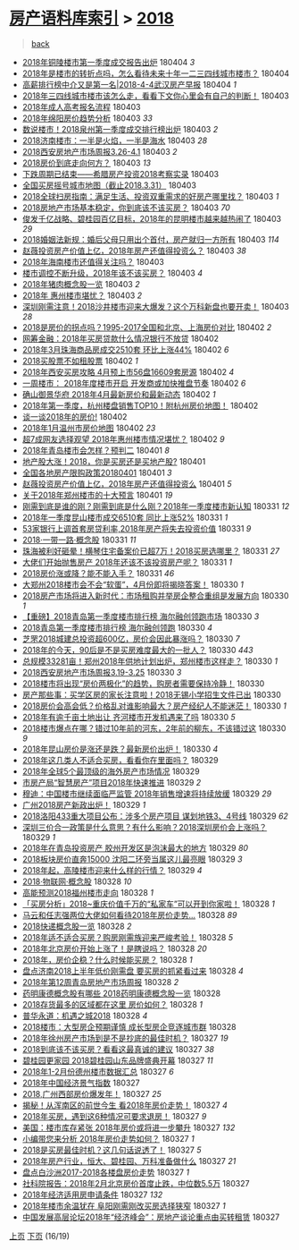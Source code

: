 [房产语料库索引](../../README.md)  > [2018](2018.md)
====
> [back](../README.md)

- [2018年铜陵楼市第一季度成交报告出炉](http://jkwz.applinzi.com/ittc/7088040089810912262.html#2018%E5%B9%B4%E9%93%9C%E9%99%B5%E6%A5%BC%E5%B8%82%E7%AC%AC%E4%B8%80%E5%AD%A3%E5%BA%A6%E6%88%90%E4%BA%A4%E6%8A%A5%E5%91%8A%E5%87%BA%E7%82%89) 180404 *3* 
- [2018年是楼市的转折点吗，怎么看待未来十年一二三四线城市楼市？](http://jkwz.applinzi.com/ittc/7088034742836659210.html#2018%E5%B9%B4%E6%98%AF%E6%A5%BC%E5%B8%82%E7%9A%84%E8%BD%AC%E6%8A%98%E7%82%B9%E5%90%97%EF%BC%8C%E6%80%8E%E4%B9%88%E7%9C%8B%E5%BE%85%E6%9C%AA%E6%9D%A5%E5%8D%81%E5%B9%B4%E4%B8%80%E4%BA%8C%E4%B8%89%E5%9B%9B%E7%BA%BF%E5%9F%8E%E5%B8%82%E6%A5%BC%E5%B8%82%EF%BC%9F) 180404  
- [高薪排行榜中介又是第一名|2018-4-4武汉房产早报](http://jkwz.applinzi.com/ittc/7088031900906292235.html#%E9%AB%98%E8%96%AA%E6%8E%92%E8%A1%8C%E6%A6%9C%E4%B8%AD%E4%BB%8B%E5%8F%88%E6%98%AF%E7%AC%AC%E4%B8%80%E5%90%8D%7C2018-4-4%E6%AD%A6%E6%B1%89%E6%88%BF%E4%BA%A7%E6%97%A9%E6%8A%A5) 180404 *1* 
- [2018年三四线城市楼市该怎么走，看看下文你心里会有自己的判断！](http://jkwz.applinzi.com/ittc/7087848471455597574.html#2018%E5%B9%B4%E4%B8%89%E5%9B%9B%E7%BA%BF%E5%9F%8E%E5%B8%82%E6%A5%BC%E5%B8%82%E8%AF%A5%E6%80%8E%E4%B9%88%E8%B5%B0%EF%BC%8C%E7%9C%8B%E7%9C%8B%E4%B8%8B%E6%96%87%E4%BD%A0%E5%BF%83%E9%87%8C%E4%BC%9A%E6%9C%89%E8%87%AA%E5%B7%B1%E7%9A%84%E5%88%A4%E6%96%AD%EF%BC%81) 180403  
- [2018年成人高考报名流程](http://jkwz.applinzi.com/ittc/7087814443549590539.html#2018%E5%B9%B4%E6%88%90%E4%BA%BA%E9%AB%98%E8%80%83%E6%8A%A5%E5%90%8D%E6%B5%81%E7%A8%8B) 180403  
- [2018年绵阳房价趋势分析](http://jkwz.applinzi.com/ittc/7087806011077559307.html#2018%E5%B9%B4%E7%BB%B5%E9%98%B3%E6%88%BF%E4%BB%B7%E8%B6%8B%E5%8A%BF%E5%88%86%E6%9E%90) 180403 *33* 
- [数说楼市！2018泉州第一季度成交排行榜出炉](http://jkwz.applinzi.com/ittc/7087803251917587467.html#%E6%95%B0%E8%AF%B4%E6%A5%BC%E5%B8%82%EF%BC%812018%E6%B3%89%E5%B7%9E%E7%AC%AC%E4%B8%80%E5%AD%A3%E5%BA%A6%E6%88%90%E4%BA%A4%E6%8E%92%E8%A1%8C%E6%A6%9C%E5%87%BA%E7%82%89) 180403 *2* 
- [2018济南楼市：一半是火焰，一半是海水](http://jkwz.applinzi.com/ittc/7087784567551575050.html#2018%E6%B5%8E%E5%8D%97%E6%A5%BC%E5%B8%82%EF%BC%9A%E4%B8%80%E5%8D%8A%E6%98%AF%E7%81%AB%E7%84%B0%EF%BC%8C%E4%B8%80%E5%8D%8A%E6%98%AF%E6%B5%B7%E6%B0%B4) 180403 *28* 
- [2018西安房地产市场周报3.26-4.1](http://jkwz.applinzi.com/ittc/7087771362951431178.html#2018%E8%A5%BF%E5%AE%89%E6%88%BF%E5%9C%B0%E4%BA%A7%E5%B8%82%E5%9C%BA%E5%91%A8%E6%8A%A53.26-4.1) 180403 *2* 
- [2018房价到底走向何方？](http://jkwz.applinzi.com/ittc/7087767226696598544.html#2018%E6%88%BF%E4%BB%B7%E5%88%B0%E5%BA%95%E8%B5%B0%E5%90%91%E4%BD%95%E6%96%B9%EF%BC%9F) 180403 *13* 
- [下跌周期已结束——希腊房产投资2018考察实录](http://jkwz.applinzi.com/ittc/7087764370295882762.html#%E4%B8%8B%E8%B7%8C%E5%91%A8%E6%9C%9F%E5%B7%B2%E7%BB%93%E6%9D%9F%E2%80%94%E2%80%94%E5%B8%8C%E8%85%8A%E6%88%BF%E4%BA%A7%E6%8A%95%E8%B5%842018%E8%80%83%E5%AF%9F%E5%AE%9E%E5%BD%95) 180403  
- [全国买房摇号城市地图（截止2018.3.31）](http://jkwz.applinzi.com/ittc/7087762897709302801.html#%E5%85%A8%E5%9B%BD%E4%B9%B0%E6%88%BF%E6%91%87%E5%8F%B7%E5%9F%8E%E5%B8%82%E5%9C%B0%E5%9B%BE%EF%BC%88%E6%88%AA%E6%AD%A22018.3.31%EF%BC%89) 180403  
- [2018全球扫房指南：满足生活、投资双重需求的好房产哪里找？](http://jkwz.applinzi.com/ittc/7087744322470675472.html#2018%E5%85%A8%E7%90%83%E6%89%AB%E6%88%BF%E6%8C%87%E5%8D%97%EF%BC%9A%E6%BB%A1%E8%B6%B3%E7%94%9F%E6%B4%BB%E3%80%81%E6%8A%95%E8%B5%84%E5%8F%8C%E9%87%8D%E9%9C%80%E6%B1%82%E7%9A%84%E5%A5%BD%E6%88%BF%E4%BA%A7%E5%93%AA%E9%87%8C%E6%89%BE%EF%BC%9F) 180403 *1* 
- [2018房地产市场基本稳定，你到底该不该买房？](http://jkwz.applinzi.com/ittc/7087738000350118919.html#2018%E6%88%BF%E5%9C%B0%E4%BA%A7%E5%B8%82%E5%9C%BA%E5%9F%BA%E6%9C%AC%E7%A8%B3%E5%AE%9A%EF%BC%8C%E4%BD%A0%E5%88%B0%E5%BA%95%E8%AF%A5%E4%B8%8D%E8%AF%A5%E4%B9%B0%E6%88%BF%EF%BC%9F) 180403 *70* 
- [俊发千亿战略、碧桂园百亿目标，2018年的昆明楼市越来越热闹了](http://jkwz.applinzi.com/ittc/7087718994276779025.html#%E4%BF%8A%E5%8F%91%E5%8D%83%E4%BA%BF%E6%88%98%E7%95%A5%E3%80%81%E7%A2%A7%E6%A1%82%E5%9B%AD%E7%99%BE%E4%BA%BF%E7%9B%AE%E6%A0%87%EF%BC%8C2018%E5%B9%B4%E7%9A%84%E6%98%86%E6%98%8E%E6%A5%BC%E5%B8%82%E8%B6%8A%E6%9D%A5%E8%B6%8A%E7%83%AD%E9%97%B9%E4%BA%86) 180403 *29* 
- [2018婚姻法新规：婚后父母只用出个首付，房产就归一方所有](http://jkwz.applinzi.com/ittc/7087695736169038859.html#2018%E5%A9%9A%E5%A7%BB%E6%B3%95%E6%96%B0%E8%A7%84%EF%BC%9A%E5%A9%9A%E5%90%8E%E7%88%B6%E6%AF%8D%E5%8F%AA%E7%94%A8%E5%87%BA%E4%B8%AA%E9%A6%96%E4%BB%98%EF%BC%8C%E6%88%BF%E4%BA%A7%E5%B0%B1%E5%BD%92%E4%B8%80%E6%96%B9%E6%89%80%E6%9C%89) 180403 *114* 
- [赵薇投资房产价值上亿，2018年房产还值得投资么？](http://jkwz.applinzi.com/ittc/7087695272245462032.html#%E8%B5%B5%E8%96%87%E6%8A%95%E8%B5%84%E6%88%BF%E4%BA%A7%E4%BB%B7%E5%80%BC%E4%B8%8A%E4%BA%BF%EF%BC%8C2018%E5%B9%B4%E6%88%BF%E4%BA%A7%E8%BF%98%E5%80%BC%E5%BE%97%E6%8A%95%E8%B5%84%E4%B9%88%EF%BC%9F) 180403 *38* 
- [2018年海南楼市还值得关注吗？](http://jkwz.applinzi.com/ittc/7087690673312760843.html#2018%E5%B9%B4%E6%B5%B7%E5%8D%97%E6%A5%BC%E5%B8%82%E8%BF%98%E5%80%BC%E5%BE%97%E5%85%B3%E6%B3%A8%E5%90%97%EF%BC%9F) 180403  
- [楼市调控不断升级，2018年该不该买房？](http://jkwz.applinzi.com/ittc/7087685098944332816.html#%E6%A5%BC%E5%B8%82%E8%B0%83%E6%8E%A7%E4%B8%8D%E6%96%AD%E5%8D%87%E7%BA%A7%EF%BC%8C2018%E5%B9%B4%E8%AF%A5%E4%B8%8D%E8%AF%A5%E4%B9%B0%E6%88%BF%EF%BC%9F) 180403 *4* 
- [2018年猪肉概念股一览](http://jkwz.applinzi.com/ittc/7087683396526670854.html#2018%E5%B9%B4%E7%8C%AA%E8%82%89%E6%A6%82%E5%BF%B5%E8%82%A1%E4%B8%80%E8%A7%88) 180403 *2* 
- [2018年 惠州楼市堪忧？](http://jkwz.applinzi.com/ittc/7087682759055377414.html#2018%E5%B9%B4+%E6%83%A0%E5%B7%9E%E6%A5%BC%E5%B8%82%E5%A0%AA%E5%BF%A7%EF%BC%9F) 180403 *2* 
- [深圳刚需注意！2018沙井楼市迎来大爆发？这个万科新盘也要开卖！](http://jkwz.applinzi.com/ittc/7087668176089515015.html#%E6%B7%B1%E5%9C%B3%E5%88%9A%E9%9C%80%E6%B3%A8%E6%84%8F%EF%BC%812018%E6%B2%99%E4%BA%95%E6%A5%BC%E5%B8%82%E8%BF%8E%E6%9D%A5%E5%A4%A7%E7%88%86%E5%8F%91%EF%BC%9F%E8%BF%99%E4%B8%AA%E4%B8%87%E7%A7%91%E6%96%B0%E7%9B%98%E4%B9%9F%E8%A6%81%E5%BC%80%E5%8D%96%EF%BC%81) 180403 *28* 
- [2018是房价的拐点吗？1995-2017全国和北京、上海房价对比](http://jkwz.applinzi.com/ittc/7087528261892703248.html#2018%E6%98%AF%E6%88%BF%E4%BB%B7%E7%9A%84%E6%8B%90%E7%82%B9%E5%90%97%EF%BC%9F1995-2017%E5%85%A8%E5%9B%BD%E5%92%8C%E5%8C%97%E4%BA%AC%E3%80%81%E4%B8%8A%E6%B5%B7%E6%88%BF%E4%BB%B7%E5%AF%B9%E6%AF%94) 180402 *2* 
- [网筹金融：2018年买房贷款什么情况银行不放贷](http://jkwz.applinzi.com/ittc/7087420723113231377.html#%E7%BD%91%E7%AD%B9%E9%87%91%E8%9E%8D%EF%BC%9A2018%E5%B9%B4%E4%B9%B0%E6%88%BF%E8%B4%B7%E6%AC%BE%E4%BB%80%E4%B9%88%E6%83%85%E5%86%B5%E9%93%B6%E8%A1%8C%E4%B8%8D%E6%94%BE%E8%B4%B7) 180402  
- [2018年3月珠海商品房成交2510套 环比上涨44%](http://jkwz.applinzi.com/ittc/7087405294663762960.html#2018%E5%B9%B43%E6%9C%88%E7%8F%A0%E6%B5%B7%E5%95%86%E5%93%81%E6%88%BF%E6%88%90%E4%BA%A42510%E5%A5%97+%E7%8E%AF%E6%AF%94%E4%B8%8A%E6%B6%A844%25) 180402 *6* 
- [2018买股票不如租股票](http://jkwz.applinzi.com/ittc/7087402214249464843.html#2018%E4%B9%B0%E8%82%A1%E7%A5%A8%E4%B8%8D%E5%A6%82%E7%A7%9F%E8%82%A1%E7%A5%A8) 180402 *1* 
- [2018年西安买房攻略 4月预上市56盘16609套房源](http://jkwz.applinzi.com/ittc/7087398099972785162.html#2018%E5%B9%B4%E8%A5%BF%E5%AE%89%E4%B9%B0%E6%88%BF%E6%94%BB%E7%95%A5+4%E6%9C%88%E9%A2%84%E4%B8%8A%E5%B8%8256%E7%9B%9816609%E5%A5%97%E6%88%BF%E6%BA%90) 180402 *4* 
- [一周楼市： 2018年度楼市开启 开发商或加快推盘节奏](http://jkwz.applinzi.com/ittc/7087394523380712454.html#%E4%B8%80%E5%91%A8%E6%A5%BC%E5%B8%82%EF%BC%9A+2018%E5%B9%B4%E5%BA%A6%E6%A5%BC%E5%B8%82%E5%BC%80%E5%90%AF+%E5%BC%80%E5%8F%91%E5%95%86%E6%88%96%E5%8A%A0%E5%BF%AB%E6%8E%A8%E7%9B%98%E8%8A%82%E5%A5%8F) 180402 *6* 
- [确山御景华府  2018年4月最新房价和最新动态](http://jkwz.applinzi.com/ittc/7087334692162634762.html#%E7%A1%AE%E5%B1%B1%E5%BE%A1%E6%99%AF%E5%8D%8E%E5%BA%9C++2018%E5%B9%B44%E6%9C%88%E6%9C%80%E6%96%B0%E6%88%BF%E4%BB%B7%E5%92%8C%E6%9C%80%E6%96%B0%E5%8A%A8%E6%80%81) 180402 *1* 
- [2018年第一季度，杭州楼盘销售TOP10！附杭州房价地图！](http://jkwz.applinzi.com/ittc/7087328823114990599.html#2018%E5%B9%B4%E7%AC%AC%E4%B8%80%E5%AD%A3%E5%BA%A6%EF%BC%8C%E6%9D%AD%E5%B7%9E%E6%A5%BC%E7%9B%98%E9%94%80%E5%94%AETOP10%EF%BC%81%E9%99%84%E6%9D%AD%E5%B7%9E%E6%88%BF%E4%BB%B7%E5%9C%B0%E5%9B%BE%EF%BC%81) 180402  
- [谈一谈2018年的房价!](http://jkwz.applinzi.com/ittc/7087313968958014481.html#%E8%B0%88%E4%B8%80%E8%B0%882018%E5%B9%B4%E7%9A%84%E6%88%BF%E4%BB%B7%21) 180402  
- [2018年1月温州市房价地图](http://jkwz.applinzi.com/ittc/7087295123044172807.html#2018%E5%B9%B41%E6%9C%88%E6%B8%A9%E5%B7%9E%E5%B8%82%E6%88%BF%E4%BB%B7%E5%9C%B0%E5%9B%BE) 180402 *23* 
- [超7成网友选择观望 2018年惠州楼市情况堪忧？](http://jkwz.applinzi.com/ittc/7087254673172202503.html#%E8%B6%857%E6%88%90%E7%BD%91%E5%8F%8B%E9%80%89%E6%8B%A9%E8%A7%82%E6%9C%9B+2018%E5%B9%B4%E6%83%A0%E5%B7%9E%E6%A5%BC%E5%B8%82%E6%83%85%E5%86%B5%E5%A0%AA%E5%BF%A7%EF%BC%9F) 180402 *9* 
- [2018年青岛楼市会怎样？预判二](http://jkwz.applinzi.com/ittc/7087150332952183815.html#2018%E5%B9%B4%E9%9D%92%E5%B2%9B%E6%A5%BC%E5%B8%82%E4%BC%9A%E6%80%8E%E6%A0%B7%EF%BC%9F%E9%A2%84%E5%88%A4%E4%BA%8C) 180401 *8* 
- [地产股大涨！2018，你是买房还是买地产股?](http://jkwz.applinzi.com/ittc/7087067886252459025.html#%E5%9C%B0%E4%BA%A7%E8%82%A1%E5%A4%A7%E6%B6%A8%EF%BC%812018%EF%BC%8C%E4%BD%A0%E6%98%AF%E4%B9%B0%E6%88%BF%E8%BF%98%E6%98%AF%E4%B9%B0%E5%9C%B0%E4%BA%A7%E8%82%A1%3F) 180401  
- [全国各地房产限购政策20180401](http://jkwz.applinzi.com/ittc/7087059692927058951.html#%E5%85%A8%E5%9B%BD%E5%90%84%E5%9C%B0%E6%88%BF%E4%BA%A7%E9%99%90%E8%B4%AD%E6%94%BF%E7%AD%9620180401) 180401 *3* 
- [赵薇投资房产价值上亿，2018年房产还值得投资么](http://jkwz.applinzi.com/ittc/7086698704629400587.html#%E8%B5%B5%E8%96%87%E6%8A%95%E8%B5%84%E6%88%BF%E4%BA%A7%E4%BB%B7%E5%80%BC%E4%B8%8A%E4%BA%BF%EF%BC%8C2018%E5%B9%B4%E6%88%BF%E4%BA%A7%E8%BF%98%E5%80%BC%E5%BE%97%E6%8A%95%E8%B5%84%E4%B9%88) 180401 *5* 
- [关于2018年郑州楼市的十大预言](http://jkwz.applinzi.com/ittc/7086933291389420561.html#%E5%85%B3%E4%BA%8E2018%E5%B9%B4%E9%83%91%E5%B7%9E%E6%A5%BC%E5%B8%82%E7%9A%84%E5%8D%81%E5%A4%A7%E9%A2%84%E8%A8%80) 180401 *19* 
- [刚需到底是谁的刚？刚需到底是什么刚？2018年一季度楼市新认知](http://jkwz.applinzi.com/ittc/7086754203617985547.html#%E5%88%9A%E9%9C%80%E5%88%B0%E5%BA%95%E6%98%AF%E8%B0%81%E7%9A%84%E5%88%9A%EF%BC%9F%E5%88%9A%E9%9C%80%E5%88%B0%E5%BA%95%E6%98%AF%E4%BB%80%E4%B9%88%E5%88%9A%EF%BC%9F2018%E5%B9%B4%E4%B8%80%E5%AD%A3%E5%BA%A6%E6%A5%BC%E5%B8%82%E6%96%B0%E8%AE%A4%E7%9F%A5) 180331 *12* 
- [2018年一季度昆山楼市成交6510套 同比上涨52%](http://jkwz.applinzi.com/ittc/7086750335295292433.html#2018%E5%B9%B4%E4%B8%80%E5%AD%A3%E5%BA%A6%E6%98%86%E5%B1%B1%E6%A5%BC%E5%B8%82%E6%88%90%E4%BA%A46510%E5%A5%97+%E5%90%8C%E6%AF%94%E4%B8%8A%E6%B6%A852%25) 180331 *1* 
- [53家银行上调首套房贷利率,2018年房产将失去投资价值](http://jkwz.applinzi.com/ittc/7086703475906053131.html#53%E5%AE%B6%E9%93%B6%E8%A1%8C%E4%B8%8A%E8%B0%83%E9%A6%96%E5%A5%97%E6%88%BF%E8%B4%B7%E5%88%A9%E7%8E%87%2C2018%E5%B9%B4%E6%88%BF%E4%BA%A7%E5%B0%86%E5%A4%B1%E5%8E%BB%E6%8A%95%E8%B5%84%E4%BB%B7%E5%80%BC) 180331 *9* 
- [2018·一带一路·概念股](http://jkwz.applinzi.com/ittc/7086678044565832714.html#2018%C2%B7%E4%B8%80%E5%B8%A6%E4%B8%80%E8%B7%AF%C2%B7%E6%A6%82%E5%BF%B5%E8%82%A1) 180331 *11* 
- [珠海被利好砸晕！横琴住宅备案价已超7万！2018买房选哪里？](http://jkwz.applinzi.com/ittc/7086669715080741905.html#%E7%8F%A0%E6%B5%B7%E8%A2%AB%E5%88%A9%E5%A5%BD%E7%A0%B8%E6%99%95%EF%BC%81%E6%A8%AA%E7%90%B4%E4%BD%8F%E5%AE%85%E5%A4%87%E6%A1%88%E4%BB%B7%E5%B7%B2%E8%B6%857%E4%B8%87%EF%BC%812018%E4%B9%B0%E6%88%BF%E9%80%89%E5%93%AA%E9%87%8C%EF%BC%9F) 180331 *27* 
- [大佬们开始抛售房产 2018年还该不该投资房产呢？](http://jkwz.applinzi.com/ittc/7086586724543366154.html#%E5%A4%A7%E4%BD%AC%E4%BB%AC%E5%BC%80%E5%A7%8B%E6%8A%9B%E5%94%AE%E6%88%BF%E4%BA%A7+2018%E5%B9%B4%E8%BF%98%E8%AF%A5%E4%B8%8D%E8%AF%A5%E6%8A%95%E8%B5%84%E6%88%BF%E4%BA%A7%E5%91%A2%EF%BC%9F) 180331 *1* 
- [2018房价涨或降？能不能入手？](http://jkwz.applinzi.com/ittc/7086552548863640583.html#2018%E6%88%BF%E4%BB%B7%E6%B6%A8%E6%88%96%E9%99%8D%EF%BC%9F%E8%83%BD%E4%B8%8D%E8%83%BD%E5%85%A5%E6%89%8B%EF%BC%9F) 180331 *46* 
- [大郑州2018楼市会不会“软蛋”，4月份即将揭晓答案！](http://jkwz.applinzi.com/ittc/7086359152085697552.html#%E5%A4%A7%E9%83%91%E5%B7%9E2018%E6%A5%BC%E5%B8%82%E4%BC%9A%E4%B8%8D%E4%BC%9A%E2%80%9C%E8%BD%AF%E8%9B%8B%E2%80%9D%EF%BC%8C4%E6%9C%88%E4%BB%BD%E5%8D%B3%E5%B0%86%E6%8F%AD%E6%99%93%E7%AD%94%E6%A1%88%EF%BC%81) 180330 *1* 
- [2018房产市场将进入新时代：市场租购并举房企整合重组是发展方向](http://jkwz.applinzi.com/ittc/7086328226878325770.html#2018%E6%88%BF%E4%BA%A7%E5%B8%82%E5%9C%BA%E5%B0%86%E8%BF%9B%E5%85%A5%E6%96%B0%E6%97%B6%E4%BB%A3%EF%BC%9A%E5%B8%82%E5%9C%BA%E7%A7%9F%E8%B4%AD%E5%B9%B6%E4%B8%BE%E6%88%BF%E4%BC%81%E6%95%B4%E5%90%88%E9%87%8D%E7%BB%84%E6%98%AF%E5%8F%91%E5%B1%95%E6%96%B9%E5%90%91) 180330 *1* 
- [【重磅】2018青岛第一季度楼市排行榜 海尔融创领跑市场](http://jkwz.applinzi.com/ittc/7086309248806159377.html#%E3%80%90%E9%87%8D%E7%A3%85%E3%80%912018%E9%9D%92%E5%B2%9B%E7%AC%AC%E4%B8%80%E5%AD%A3%E5%BA%A6%E6%A5%BC%E5%B8%82%E6%8E%92%E8%A1%8C%E6%A6%9C+%E6%B5%B7%E5%B0%94%E8%9E%8D%E5%88%9B%E9%A2%86%E8%B7%91%E5%B8%82%E5%9C%BA) 180330 *3* 
- [2018青岛第一季度楼市排行榜 海尔融创领跑](http://jkwz.applinzi.com/ittc/7086305827290088455.html#2018%E9%9D%92%E5%B2%9B%E7%AC%AC%E4%B8%80%E5%AD%A3%E5%BA%A6%E6%A5%BC%E5%B8%82%E6%8E%92%E8%A1%8C%E6%A6%9C+%E6%B5%B7%E5%B0%94%E8%9E%8D%E5%88%9B%E9%A2%86%E8%B7%91) 180330 *4* 
- [芝罘2018城建总投资超600亿，房价会因此暴涨吗？](http://jkwz.applinzi.com/ittc/7086296540983591942.html#%E8%8A%9D%E7%BD%982018%E5%9F%8E%E5%BB%BA%E6%80%BB%E6%8A%95%E8%B5%84%E8%B6%85600%E4%BA%BF%EF%BC%8C%E6%88%BF%E4%BB%B7%E4%BC%9A%E5%9B%A0%E6%AD%A4%E6%9A%B4%E6%B6%A8%E5%90%97%EF%BC%9F) 180330 *7* 
- [2018年的今天，90后是不是买房难度最大的一批人？](http://jkwz.applinzi.com/ittc/7086282921914926090.html#2018%E5%B9%B4%E7%9A%84%E4%BB%8A%E5%A4%A9%EF%BC%8C90%E5%90%8E%E6%98%AF%E4%B8%8D%E6%98%AF%E4%B9%B0%E6%88%BF%E9%9A%BE%E5%BA%A6%E6%9C%80%E5%A4%A7%E7%9A%84%E4%B8%80%E6%89%B9%E4%BA%BA%EF%BC%9F) 180330 *443* 
- [总规模33281亩！郑州2018年供地计划出炉，郑州楼市这样走？](http://jkwz.applinzi.com/ittc/7086281059157410832.html#%E6%80%BB%E8%A7%84%E6%A8%A133281%E4%BA%A9%EF%BC%81%E9%83%91%E5%B7%9E2018%E5%B9%B4%E4%BE%9B%E5%9C%B0%E8%AE%A1%E5%88%92%E5%87%BA%E7%82%89%EF%BC%8C%E9%83%91%E5%B7%9E%E6%A5%BC%E5%B8%82%E8%BF%99%E6%A0%B7%E8%B5%B0%EF%BC%9F) 180330 *1* 
- [2018西安房地产市场周报3.19-3.25](http://jkwz.applinzi.com/ittc/7086270232706679819.html#2018%E8%A5%BF%E5%AE%89%E6%88%BF%E5%9C%B0%E4%BA%A7%E5%B8%82%E5%9C%BA%E5%91%A8%E6%8A%A53.19-3.25) 180330 *3* 
- [2018楼市将出现“房价两极化”的趋势，购房者需要保持冷静！](http://jkwz.applinzi.com/ittc/7086268650271278096.html#2018%E6%A5%BC%E5%B8%82%E5%B0%86%E5%87%BA%E7%8E%B0%E2%80%9C%E6%88%BF%E4%BB%B7%E4%B8%A4%E6%9E%81%E5%8C%96%E2%80%9D%E7%9A%84%E8%B6%8B%E5%8A%BF%EF%BC%8C%E8%B4%AD%E6%88%BF%E8%80%85%E9%9C%80%E8%A6%81%E4%BF%9D%E6%8C%81%E5%86%B7%E9%9D%99%EF%BC%81) 180330  
- [房产那些事：买学区房的家长注意啦！2018无锡小学招生文件已出](http://jkwz.applinzi.com/ittc/7085963924531053578.html#%E6%88%BF%E4%BA%A7%E9%82%A3%E4%BA%9B%E4%BA%8B%EF%BC%9A%E4%B9%B0%E5%AD%A6%E5%8C%BA%E6%88%BF%E7%9A%84%E5%AE%B6%E9%95%BF%E6%B3%A8%E6%84%8F%E5%95%A6%EF%BC%812018%E6%97%A0%E9%94%A1%E5%B0%8F%E5%AD%A6%E6%8B%9B%E7%94%9F%E6%96%87%E4%BB%B6%E5%B7%B2%E5%87%BA) 180330  
- [2018房价会高会低？价格乱对谁影响最大？房产经纪人不能迷茫！](http://jkwz.applinzi.com/ittc/7086214219739694087.html#2018%E6%88%BF%E4%BB%B7%E4%BC%9A%E9%AB%98%E4%BC%9A%E4%BD%8E%EF%BC%9F%E4%BB%B7%E6%A0%BC%E4%B9%B1%E5%AF%B9%E8%B0%81%E5%BD%B1%E5%93%8D%E6%9C%80%E5%A4%A7%EF%BC%9F%E6%88%BF%E4%BA%A7%E7%BB%8F%E7%BA%AA%E4%BA%BA%E4%B8%8D%E8%83%BD%E8%BF%B7%E8%8C%AB%EF%BC%81) 180330 *1* 
- [2018年有逾千亩土地出让 齐河楼市开发机遇来了吗](http://jkwz.applinzi.com/ittc/7086203486964548619.html#2018%E5%B9%B4%E6%9C%89%E9%80%BE%E5%8D%83%E4%BA%A9%E5%9C%9F%E5%9C%B0%E5%87%BA%E8%AE%A9+%E9%BD%90%E6%B2%B3%E6%A5%BC%E5%B8%82%E5%BC%80%E5%8F%91%E6%9C%BA%E9%81%87%E6%9D%A5%E4%BA%86%E5%90%97) 180330 *5* 
- [2018楼市爆点在哪？错过10年前的河东，2年前的柳东，不该错过这](http://jkwz.applinzi.com/ittc/7086186437462721553.html#2018%E6%A5%BC%E5%B8%82%E7%88%86%E7%82%B9%E5%9C%A8%E5%93%AA%EF%BC%9F%E9%94%99%E8%BF%8710%E5%B9%B4%E5%89%8D%E7%9A%84%E6%B2%B3%E4%B8%9C%EF%BC%8C2%E5%B9%B4%E5%89%8D%E7%9A%84%E6%9F%B3%E4%B8%9C%EF%BC%8C%E4%B8%8D%E8%AF%A5%E9%94%99%E8%BF%87%E8%BF%99) 180330 *9* 
- [2018年昆山房价是涨还是跌？最新房价出炉！](http://jkwz.applinzi.com/ittc/7086026236134687754.html#2018%E5%B9%B4%E6%98%86%E5%B1%B1%E6%88%BF%E4%BB%B7%E6%98%AF%E6%B6%A8%E8%BF%98%E6%98%AF%E8%B7%8C%EF%BC%9F%E6%9C%80%E6%96%B0%E6%88%BF%E4%BB%B7%E5%87%BA%E7%82%89%EF%BC%81) 180330 *4* 
- [2018年这几类人不适合买房，看看你在里面吗？](http://jkwz.applinzi.com/ittc/7085987732482688006.html#2018%E5%B9%B4%E8%BF%99%E5%87%A0%E7%B1%BB%E4%BA%BA%E4%B8%8D%E9%80%82%E5%90%88%E4%B9%B0%E6%88%BF%EF%BC%8C%E7%9C%8B%E7%9C%8B%E4%BD%A0%E5%9C%A8%E9%87%8C%E9%9D%A2%E5%90%97%EF%BC%9F) 180329  
- [2018年全球5个最顶级的海外房产市场情况](http://jkwz.applinzi.com/ittc/7085939657101804560.html#2018%E5%B9%B4%E5%85%A8%E7%90%835%E4%B8%AA%E6%9C%80%E9%A1%B6%E7%BA%A7%E7%9A%84%E6%B5%B7%E5%A4%96%E6%88%BF%E4%BA%A7%E5%B8%82%E5%9C%BA%E6%83%85%E5%86%B5) 180329  
- [市房产局“智慧房产”项目2018年快速推进](http://jkwz.applinzi.com/ittc/7085930374897337355.html#%E5%B8%82%E6%88%BF%E4%BA%A7%E5%B1%80%E2%80%9C%E6%99%BA%E6%85%A7%E6%88%BF%E4%BA%A7%E2%80%9D%E9%A1%B9%E7%9B%AE2018%E5%B9%B4%E5%BF%AB%E9%80%9F%E6%8E%A8%E8%BF%9B) 180329 *2* 
- [穆迪：中国楼市继续面临严监管 2018年销售增速将持续放缓](http://jkwz.applinzi.com/ittc/7085919537373643793.html#%E7%A9%86%E8%BF%AA%EF%BC%9A%E4%B8%AD%E5%9B%BD%E6%A5%BC%E5%B8%82%E7%BB%A7%E7%BB%AD%E9%9D%A2%E4%B8%B4%E4%B8%A5%E7%9B%91%E7%AE%A1+2018%E5%B9%B4%E9%94%80%E5%94%AE%E5%A2%9E%E9%80%9F%E5%B0%86%E6%8C%81%E7%BB%AD%E6%94%BE%E7%BC%93) 180329 *29* 
- [广州2018房产新政出炉！](http://jkwz.applinzi.com/ittc/7085871152847389702.html#%E5%B9%BF%E5%B7%9E2018%E6%88%BF%E4%BA%A7%E6%96%B0%E6%94%BF%E5%87%BA%E7%82%89%EF%BC%81) 180329 *1* 
- [2018洛阳433重大项目公布：涉多个房产项目 谋划地铁3、4号线](http://jkwz.applinzi.com/ittc/7085853397934933009.html#2018%E6%B4%9B%E9%98%B3433%E9%87%8D%E5%A4%A7%E9%A1%B9%E7%9B%AE%E5%85%AC%E5%B8%83%EF%BC%9A%E6%B6%89%E5%A4%9A%E4%B8%AA%E6%88%BF%E4%BA%A7%E9%A1%B9%E7%9B%AE+%E8%B0%8B%E5%88%92%E5%9C%B0%E9%93%813%E3%80%814%E5%8F%B7%E7%BA%BF) 180329 *62* 
- [深圳三价合一政策是什么意思？有什么影响？2018深圳房价会上涨吗？](http://jkwz.applinzi.com/ittc/7085861597262382091.html#%E6%B7%B1%E5%9C%B3%E4%B8%89%E4%BB%B7%E5%90%88%E4%B8%80%E6%94%BF%E7%AD%96%E6%98%AF%E4%BB%80%E4%B9%88%E6%84%8F%E6%80%9D%EF%BC%9F%E6%9C%89%E4%BB%80%E4%B9%88%E5%BD%B1%E5%93%8D%EF%BC%9F2018%E6%B7%B1%E5%9C%B3%E6%88%BF%E4%BB%B7%E4%BC%9A%E4%B8%8A%E6%B6%A8%E5%90%97%EF%BC%9F) 180329 *1* 
- [2018年在青岛投资房产   胶州开发区是泡沫最大的地方](http://jkwz.applinzi.com/ittc/7085834780539356170.html#2018%E5%B9%B4%E5%9C%A8%E9%9D%92%E5%B2%9B%E6%8A%95%E8%B5%84%E6%88%BF%E4%BA%A7+++%E8%83%B6%E5%B7%9E%E5%BC%80%E5%8F%91%E5%8C%BA%E6%98%AF%E6%B3%A1%E6%B2%AB%E6%9C%80%E5%A4%A7%E7%9A%84%E5%9C%B0%E6%96%B9) 180329 *80* 
- [2018板块房价直奔15000 沈阳二环旁当属这儿最亮眼](http://jkwz.applinzi.com/ittc/7085829035299177482.html#2018%E6%9D%BF%E5%9D%97%E6%88%BF%E4%BB%B7%E7%9B%B4%E5%A5%9415000+%E6%B2%88%E9%98%B3%E4%BA%8C%E7%8E%AF%E6%97%81%E5%BD%93%E5%B1%9E%E8%BF%99%E5%84%BF%E6%9C%80%E4%BA%AE%E7%9C%BC) 180329 *3* 
- [2018年起，高陵楼市迎来什么样的行情？](http://jkwz.applinzi.com/ittc/7085813958516933638.html#2018%E5%B9%B4%E8%B5%B7%EF%BC%8C%E9%AB%98%E9%99%B5%E6%A5%BC%E5%B8%82%E8%BF%8E%E6%9D%A5%E4%BB%80%E4%B9%88%E6%A0%B7%E7%9A%84%E8%A1%8C%E6%83%85%EF%BC%9F) 180329 *4* 
- [2018·物联网·概念股](http://jkwz.applinzi.com/ittc/7085658152123237382.html#2018%C2%B7%E7%89%A9%E8%81%94%E7%BD%91%C2%B7%E6%A6%82%E5%BF%B5%E8%82%A1) 180328 *10* 
- [高能预测2018福州楼市走向](http://jkwz.applinzi.com/ittc/7085564055656072203.html#%E9%AB%98%E8%83%BD%E9%A2%84%E6%B5%8B2018%E7%A6%8F%E5%B7%9E%E6%A5%BC%E5%B8%82%E8%B5%B0%E5%90%91) 180328 *1* 
- [「买房分析」2018~重庆价值千万的“私家车”可以开到你家啦！](http://jkwz.applinzi.com/ittc/7085555441260299270.html#%E3%80%8C%E4%B9%B0%E6%88%BF%E5%88%86%E6%9E%90%E3%80%8D2018%7E%E9%87%8D%E5%BA%86%E4%BB%B7%E5%80%BC%E5%8D%83%E4%B8%87%E7%9A%84%E2%80%9C%E7%A7%81%E5%AE%B6%E8%BD%A6%E2%80%9D%E5%8F%AF%E4%BB%A5%E5%BC%80%E5%88%B0%E4%BD%A0%E5%AE%B6%E5%95%A6%EF%BC%81) 180328 *1* 
- [马云和任志强两位大佬如何看待2018年房价走势...](http://jkwz.applinzi.com/ittc/7085536997332747280.html#%E9%A9%AC%E4%BA%91%E5%92%8C%E4%BB%BB%E5%BF%97%E5%BC%BA%E4%B8%A4%E4%BD%8D%E5%A4%A7%E4%BD%AC%E5%A6%82%E4%BD%95%E7%9C%8B%E5%BE%852018%E5%B9%B4%E6%88%BF%E4%BB%B7%E8%B5%B0%E5%8A%BF...) 180328 *89* 
- [2018快递概念股一览](http://jkwz.applinzi.com/ittc/7085528009237070855.html#2018%E5%BF%AB%E9%80%92%E6%A6%82%E5%BF%B5%E8%82%A1%E4%B8%80%E8%A7%88) 180328 *2* 
- [2018年适不适合买房？购房刚需族迎来严峻考验！](http://jkwz.applinzi.com/ittc/7085501207689036810.html#2018%E5%B9%B4%E9%80%82%E4%B8%8D%E9%80%82%E5%90%88%E4%B9%B0%E6%88%BF%EF%BC%9F%E8%B4%AD%E6%88%BF%E5%88%9A%E9%9C%80%E6%97%8F%E8%BF%8E%E6%9D%A5%E4%B8%A5%E5%B3%BB%E8%80%83%E9%AA%8C%EF%BC%81) 180328 *5* 
- [2018年北京房价开始上涨了！是瞎说吗？](http://jkwz.applinzi.com/ittc/7085500696113988624.html#2018%E5%B9%B4%E5%8C%97%E4%BA%AC%E6%88%BF%E4%BB%B7%E5%BC%80%E5%A7%8B%E4%B8%8A%E6%B6%A8%E4%BA%86%EF%BC%81%E6%98%AF%E7%9E%8E%E8%AF%B4%E5%90%97%EF%BC%9F) 180328 *20* 
- [2018年，房价企稳？什么时候能买房？](http://jkwz.applinzi.com/ittc/7085500696210441223.html#2018%E5%B9%B4%EF%BC%8C%E6%88%BF%E4%BB%B7%E4%BC%81%E7%A8%B3%EF%BC%9F%E4%BB%80%E4%B9%88%E6%97%B6%E5%80%99%E8%83%BD%E4%B9%B0%E6%88%BF%EF%BC%9F) 180328 *1* 
- [盘点济南2018上半年低价刚需盘 要买房的抓紧看过来](http://jkwz.applinzi.com/ittc/7085477008631137291.html#%E7%9B%98%E7%82%B9%E6%B5%8E%E5%8D%972018%E4%B8%8A%E5%8D%8A%E5%B9%B4%E4%BD%8E%E4%BB%B7%E5%88%9A%E9%9C%80%E7%9B%98+%E8%A6%81%E4%B9%B0%E6%88%BF%E7%9A%84%E6%8A%93%E7%B4%A7%E7%9C%8B%E8%BF%87%E6%9D%A5) 180328 *4* 
- [2018年第12周青岛房地产市场周报](http://jkwz.applinzi.com/ittc/7085470469614732299.html#2018%E5%B9%B4%E7%AC%AC12%E5%91%A8%E9%9D%92%E5%B2%9B%E6%88%BF%E5%9C%B0%E4%BA%A7%E5%B8%82%E5%9C%BA%E5%91%A8%E6%8A%A5) 180328 *2* 
- [药明康德概念股有哪些 2018药明康德概念股一览](http://jkwz.applinzi.com/ittc/7085465639454245904.html#%E8%8D%AF%E6%98%8E%E5%BA%B7%E5%BE%B7%E6%A6%82%E5%BF%B5%E8%82%A1%E6%9C%89%E5%93%AA%E4%BA%9B+2018%E8%8D%AF%E6%98%8E%E5%BA%B7%E5%BE%B7%E6%A6%82%E5%BF%B5%E8%82%A1%E4%B8%80%E8%A7%88) 180328  
- [2018存货最多的区域都在这里 房价如何？](http://jkwz.applinzi.com/ittc/7085447387957167111.html#2018%E5%AD%98%E8%B4%A7%E6%9C%80%E5%A4%9A%E7%9A%84%E5%8C%BA%E5%9F%9F%E9%83%BD%E5%9C%A8%E8%BF%99%E9%87%8C+%E6%88%BF%E4%BB%B7%E5%A6%82%E4%BD%95%EF%BC%9F) 180328 *1* 
- [普华永道：机遇之城2018](http://jkwz.applinzi.com/ittc/7085446388446135307.html#%E6%99%AE%E5%8D%8E%E6%B0%B8%E9%81%93%EF%BC%9A%E6%9C%BA%E9%81%87%E4%B9%8B%E5%9F%8E2018) 180328 *4* 
- [2018楼市：大型房企预期谨慎 成长型房企竞逐城市群](http://jkwz.applinzi.com/ittc/7085438969825461259.html#2018%E6%A5%BC%E5%B8%82%EF%BC%9A%E5%A4%A7%E5%9E%8B%E6%88%BF%E4%BC%81%E9%A2%84%E6%9C%9F%E8%B0%A8%E6%85%8E+%E6%88%90%E9%95%BF%E5%9E%8B%E6%88%BF%E4%BC%81%E7%AB%9E%E9%80%90%E5%9F%8E%E5%B8%82%E7%BE%A4) 180328  
- [2018年徐州房产市场到是不是抄底的最佳时机？](http://jkwz.applinzi.com/ittc/7085273005007832080.html#2018%E5%B9%B4%E5%BE%90%E5%B7%9E%E6%88%BF%E4%BA%A7%E5%B8%82%E5%9C%BA%E5%88%B0%E6%98%AF%E4%B8%8D%E6%98%AF%E6%8A%84%E5%BA%95%E7%9A%84%E6%9C%80%E4%BD%B3%E6%97%B6%E6%9C%BA%EF%BC%9F) 180327 *19* 
- [2018到底该不该买房？看看这最真诚的建议](http://jkwz.applinzi.com/ittc/7085261277356360714.html#2018%E5%88%B0%E5%BA%95%E8%AF%A5%E4%B8%8D%E8%AF%A5%E4%B9%B0%E6%88%BF%EF%BC%9F%E7%9C%8B%E7%9C%8B%E8%BF%99%E6%9C%80%E7%9C%9F%E8%AF%9A%E7%9A%84%E5%BB%BA%E8%AE%AE) 180327 *38* 
- [碧桂园更家园 2018碧桂园山东品牌盛典开幕](http://jkwz.applinzi.com/ittc/7085259165008397328.html#%E7%A2%A7%E6%A1%82%E5%9B%AD%E6%9B%B4%E5%AE%B6%E5%9B%AD+2018%E7%A2%A7%E6%A1%82%E5%9B%AD%E5%B1%B1%E4%B8%9C%E5%93%81%E7%89%8C%E7%9B%9B%E5%85%B8%E5%BC%80%E5%B9%95) 180327 *11* 
- [2018年1-2月份德州楼市数据汇总](http://jkwz.applinzi.com/ittc/7085247868535571462.html#2018%E5%B9%B41-2%E6%9C%88%E4%BB%BD%E5%BE%B7%E5%B7%9E%E6%A5%BC%E5%B8%82%E6%95%B0%E6%8D%AE%E6%B1%87%E6%80%BB) 180327 *6* 
- [2018年中国经济景气指数](http://jkwz.applinzi.com/ittc/7085246024400765962.html#2018%E5%B9%B4%E4%B8%AD%E5%9B%BD%E7%BB%8F%E6%B5%8E%E6%99%AF%E6%B0%94%E6%8C%87%E6%95%B0) 180327  
- [2018,广州西部房价爆发年！](http://jkwz.applinzi.com/ittc/7085223557619794961.html#2018%2C%E5%B9%BF%E5%B7%9E%E8%A5%BF%E9%83%A8%E6%88%BF%E4%BB%B7%E7%88%86%E5%8F%91%E5%B9%B4%EF%BC%81) 180327 *25* 
- [揭秘！从浑南区的前世今生 看2018年房价走势！](http://jkwz.applinzi.com/ittc/7085192890039141382.html#%E6%8F%AD%E7%A7%98%EF%BC%81%E4%BB%8E%E6%B5%91%E5%8D%97%E5%8C%BA%E7%9A%84%E5%89%8D%E4%B8%96%E4%BB%8A%E7%94%9F+%E7%9C%8B2018%E5%B9%B4%E6%88%BF%E4%BB%B7%E8%B5%B0%E5%8A%BF%EF%BC%81) 180327 *4* 
- [2018年买房，遇到这6种情况可要求退房！](http://jkwz.applinzi.com/ittc/7085211286352954385.html#2018%E5%B9%B4%E4%B9%B0%E6%88%BF%EF%BC%8C%E9%81%87%E5%88%B0%E8%BF%996%E7%A7%8D%E6%83%85%E5%86%B5%E5%8F%AF%E8%A6%81%E6%B1%82%E9%80%80%E6%88%BF%EF%BC%81) 180327 *9* 
- [美国：楼市库存紧张 2018年房价或将进一步攀升](http://jkwz.applinzi.com/ittc/7085202261624226833.html#%E7%BE%8E%E5%9B%BD%EF%BC%9A%E6%A5%BC%E5%B8%82%E5%BA%93%E5%AD%98%E7%B4%A7%E5%BC%A0+2018%E5%B9%B4%E6%88%BF%E4%BB%B7%E6%88%96%E5%B0%86%E8%BF%9B%E4%B8%80%E6%AD%A5%E6%94%80%E5%8D%87) 180327 *132* 
- [小编带您来分析 2018年房价走势如何？](http://jkwz.applinzi.com/ittc/7085184411001947142.html#%E5%B0%8F%E7%BC%96%E5%B8%A6%E6%82%A8%E6%9D%A5%E5%88%86%E6%9E%90+2018%E5%B9%B4%E6%88%BF%E4%BB%B7%E8%B5%B0%E5%8A%BF%E5%A6%82%E4%BD%95%EF%BC%9F) 180327 *1* 
- [2018是买房最佳时机？这几句话说透了！](http://jkwz.applinzi.com/ittc/7085173320242955281.html#2018%E6%98%AF%E4%B9%B0%E6%88%BF%E6%9C%80%E4%BD%B3%E6%97%B6%E6%9C%BA%EF%BC%9F%E8%BF%99%E5%87%A0%E5%8F%A5%E8%AF%9D%E8%AF%B4%E9%80%8F%E4%BA%86%EF%BC%81) 180327 *5* 
- [2018年房产行业，恒大、碧桂园、万科准备做什么](http://jkwz.applinzi.com/ittc/7085149005061555206.html#2018%E5%B9%B4%E6%88%BF%E4%BA%A7%E8%A1%8C%E4%B8%9A%EF%BC%8C%E6%81%92%E5%A4%A7%E3%80%81%E7%A2%A7%E6%A1%82%E5%9B%AD%E3%80%81%E4%B8%87%E7%A7%91%E5%87%86%E5%A4%87%E5%81%9A%E4%BB%80%E4%B9%88) 180327 *21* 
- [盘点白沙洲2017-2018各楼盘房价走势](http://jkwz.applinzi.com/ittc/7085164327781008400.html#%E7%9B%98%E7%82%B9%E7%99%BD%E6%B2%99%E6%B4%B22017-2018%E5%90%84%E6%A5%BC%E7%9B%98%E6%88%BF%E4%BB%B7%E8%B5%B0%E5%8A%BF) 180327 *1* 
- [社科院报告：2018年2月北京房价首度止跌，中位数5.5万](http://jkwz.applinzi.com/ittc/7085161478602884113.html#%E7%A4%BE%E7%A7%91%E9%99%A2%E6%8A%A5%E5%91%8A%EF%BC%9A2018%E5%B9%B42%E6%9C%88%E5%8C%97%E4%BA%AC%E6%88%BF%E4%BB%B7%E9%A6%96%E5%BA%A6%E6%AD%A2%E8%B7%8C%EF%BC%8C%E4%B8%AD%E4%BD%8D%E6%95%B05.5%E4%B8%87) 180327  
- [2018年经济适用房申请条件](http://jkwz.applinzi.com/ittc/7085125847143154705.html#2018%E5%B9%B4%E7%BB%8F%E6%B5%8E%E9%80%82%E7%94%A8%E6%88%BF%E7%94%B3%E8%AF%B7%E6%9D%A1%E4%BB%B6) 180327 *132* 
- [2018年楼市余温犹在 阜阳刚需刚改买房选择狭窄](http://jkwz.applinzi.com/ittc/7085119328032916497.html#2018%E5%B9%B4%E6%A5%BC%E5%B8%82%E4%BD%99%E6%B8%A9%E7%8A%B9%E5%9C%A8+%E9%98%9C%E9%98%B3%E5%88%9A%E9%9C%80%E5%88%9A%E6%94%B9%E4%B9%B0%E6%88%BF%E9%80%89%E6%8B%A9%E7%8B%AD%E7%AA%84) 180327 *1* 
- [中国发展高层论坛2018年“经济峰会”：房地产谈论重点由买转租赁](http://jkwz.applinzi.com/ittc/7085117042669913099.html#%E4%B8%AD%E5%9B%BD%E5%8F%91%E5%B1%95%E9%AB%98%E5%B1%82%E8%AE%BA%E5%9D%9B2018%E5%B9%B4%E2%80%9C%E7%BB%8F%E6%B5%8E%E5%B3%B0%E4%BC%9A%E2%80%9D%EF%BC%9A%E6%88%BF%E5%9C%B0%E4%BA%A7%E8%B0%88%E8%AE%BA%E9%87%8D%E7%82%B9%E7%94%B1%E4%B9%B0%E8%BD%AC%E7%A7%9F%E8%B5%81) 180327  


 [上页](201817.md) [下页](201815.md)          (16/19)